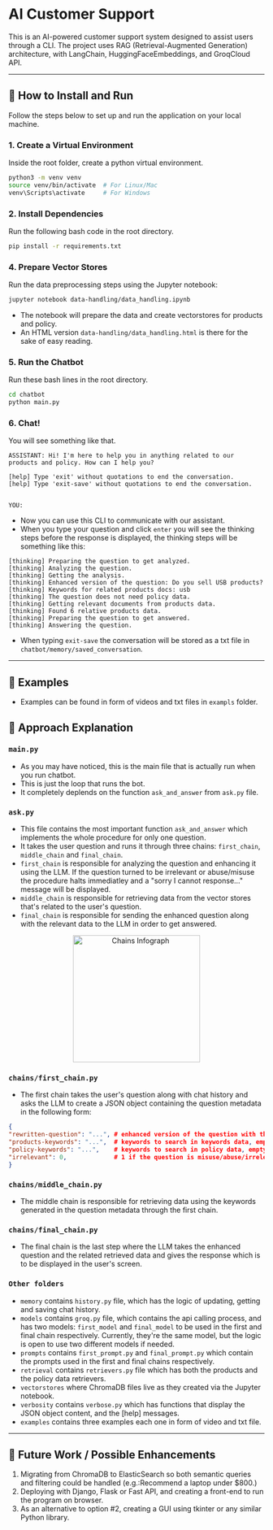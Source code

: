 
# AI Customer Support

This is an AI-powered customer support system designed to assist users through a CLI. The project uses RAG (Retrieval-Augmented Generation) architecture, with LangChain, HuggingFaceEmbeddings, and GroqCloud API.

---

## 🚀 How to Install and Run

Follow the steps below to set up and run the application on your local machine.


### 1. Create a Virtual Environment

Inside the root folder, create a python virtual environment.
```bash
python3 -m venv venv
source venv/bin/activate  # For Linux/Mac
venv\Scripts\activate     # For Windows
```

### 2. Install Dependencies
Run the following bash code in the root directory.

```bash
pip install -r requirements.txt
```

### 4. Prepare Vector Stores

Run the data preprocessing steps using the Jupyter notebook:

```bash
jupyter notebook data-handling/data_handling.ipynb
```


- The notebook will prepare the data and create vectorstores for products and policy.
- An HTML version `data-handling/data_handling.html` is there for the sake of easy reading.

### 5. Run the Chatbot
Run these bash lines in the root directory.
```bash
cd chatbot
python main.py
```
### 6. Chat!
You will see something like that. 
```
ASSISTANT: Hi! I'm here to help you in anything related to our products and policy. How can I help you?

[help] Type 'exit' without quotations to end the conversation.
[help] Type 'exit-save' without quotations to end the conversation.


YOU:
```
- Now you can use this CLI to communicate with our assistant.
- When you type your question and click `enter` you will see the thinking steps before the response is displayed, the thinking steps will be something like this:
```
[thinking] Preparing the question to get analyzed.
[thinking] Analyzing the question.
[thinking] Getting the analysis.
[thinking] Enhanced version of the question: Do you sell USB products?
[thinking] Keywords for related products docs: usb
[thinking] The question does not need policy data.
[thinking] Getting relevant documents from products data.
[thinking] Found 6 relative products data.
[thinking] Preparing the question to get answered.
[thinking] Answering the question.

```
- When typing `exit-save` the conversation will be stored as a txt file in `chatbot/memory/saved_conversation`.
---
## 📌 Examples
- Examples can be found in form of videos and txt files in `exampls` folder.

## 🧠 Approach Explanation

### `main.py`

- As you may have noticed, this is the main file that is actually run when you run chatbot.
- This is just the loop that runs the bot.
- It completely deplends on the function `ask_and_answer` from `ask.py` file. 

### `ask.py`

- This file contains the most important function `ask_and_answer` which implements the whole procedure for only one question.
- It takes the user question and runs it through three chains: `first_chain`, `middle_chain` and `final_chain`.
- `first_chain` is responsible for analyzing the question and enhancing it using the LLM. If the question turned to be irrelevant or abuse/misuse the procedure halts immediatley and a "sorry I cannot response..." message will be displayed.
- `middle_chain` is responsible for retrieving data from the vector stores that's related to the user's question.
- `final_chain` is responsible for sending the enhanced question along with the relevant data to the LLM in order to get answered.

<p align="center">
  <img src="https://i.imgur.com/8KIQDKI.jpeg" alt="Chains Infograph" width="250"/>
</p>


### `chains/first_chain.py`
- The first chain takes the user's question along with chat history and asks the LLM to create a JSON object containing the question metadata in the following form:
```json
{
"rewritten-question": "...", # enhanced version of the question with the context of chat history
"products-keywords": "...",  # keywords to search in keywords data, empty if no needed
"policy-keywords": "...",    # keywords to search in policy data, empty if no needed
"irrelevant": 0,             # 1 if the question is misuse/abuse/irrelevant, otherwise 0
}
```
### `chains/middle_chain.py`
- The middle chain is responsible for retrieving data using the keywords generated in the question metadata through the first chain.
### `chains/final_chain.py`
- The final chain is the last step where the LLM takes the enhanced question and the related retrieved data and gives the response which is to be displayed in the user's screen.
### `Other folders`
- `memory` contains `history.py` file, which has the logic of updating, getting and saving chat history.
- `models` contains `groq.py` file, which contains the api calling process, and has two models: `first_model` and `final_model` to be used in the first and final chain respectively. Currently, they're the same model, but the logic is open to use two different models if needed.
- `prompts` contains `first_prompt.py` and `final_prompt.py` which contain the prompts used in the first and final chains respectively.
- `retrieval` contains `retrievers.py` file which has both the products and the policy data retrievers.
- `vectorstores` where ChromaDB files live as they created via the Jupyter notebook.
- `verbosity` contains `verbose.py` which has functions that display the JSON object content, and the \[help\] messages.
- `examples` contains three examples each one in form of video and txt file. 
---

## 🔮 Future Work / Possible Enhancements
1. Migrating from ChromaDB to ElasticSearch so both semantic queries and filtering could be handled (e.g.:Recommend a laptop under $800.)
2. Deploying with Django, Flask or Fast API, and creating a front-end to run the program on browser.
3. As an alternative to option #2, creating a GUI using tkinter or any similar Python library.



